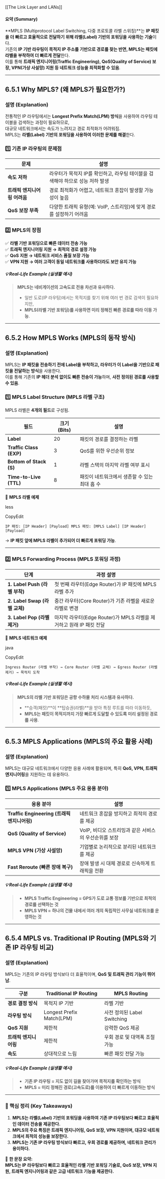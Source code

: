 [[The Link Layer and LANs]]


#### **요약 (Summary)**

**MPLS (Multiprotocol Label Switching, 다중 프로토콜 라벨 스위칭)**는 **IP 패킷을 더 빠르고 효율적으로 전달하기 위해 라벨(Label) 기반의 포워딩을 사용하는 기술**이다.  
기존의 **IP 기반 라우팅이 목적지 IP 주소를 기반으로 경로를 찾는 반면, MPLS는 패킷에 라벨을 부착하여 더 빠르게 전달**한다.  
이를 통해 **트래픽 엔지니어링(Traffic Engineering), QoS(Quality of Service) 보장, VPN(가상 사설망) 지원 등 네트워크 성능을 최적화할 수 있음**.

---

## **6.5.1 Why MPLS? (왜 MPLS가 필요한가?)**

### **설명 (Explanation)**

전통적인 IP 라우팅에서는 **Longest Prefix Match(LPM) 방식**을 사용하여 라우팅 테이블을 검색하는 과정이 필요하므로,  
대규모 네트워크에서는 속도가 느려지고 경로 최적화가 어려워짐.  
MPLS는 **라벨(Label) 기반의 포워딩을 사용하여 이러한 문제를 해결**한다.

### **1️⃣ 기존 IP 라우팅의 문제점**

|문제|설명|
|---|---|
|**속도 저하**|라우터가 목적지 IP를 확인하고, 라우팅 테이블을 검색해야 하므로 성능 저하 발생|
|**트래픽 엔지니어링 어려움**|경로 최적화가 어렵고, 네트워크 혼잡이 발생할 가능성이 높음|
|**QoS 보장 부족**|다양한 트래픽 유형(예: VoIP, 스트리밍)에 맞게 경로를 설정하기 어려움|

### **2️⃣ MPLS의 장점**

✅ **라벨 기반 포워딩으로 빠른 데이터 전송 가능**  
✅ **트래픽 엔지니어링 지원 → 최적의 경로 설정 가능**  
✅ **QoS 지원 → 네트워크 서비스 품질 보장 가능**  
✅ **VPN 지원 → 여러 고객이 동일 네트워크를 사용하더라도 보안 유지 가능**

##### **💡 Real-Life Example (실생활 예시)**

> **MPLS는 네비게이션의 고속도로 전용 차선과 유사하다.**
> 
> - 일반 도로(IP 라우팅)에서는 목적지를 찾기 위해 여러 번 경로 검색이 필요하지만,
> - **MPLS(라벨 기반 포워딩)를 사용하면 미리 정해진 빠른 경로를 따라 이동 가능**.

---

## **6.5.2 How MPLS Works (MPLS의 동작 방식)**

### **설명 (Explanation)**

MPLS는 **IP 패킷을 전송하기 전에 Label을 부착하고, 라우터가 이 Label을 기반으로 패킷을 전달하는 방식**을 사용한다.  
이를 통해 기존의 **IP 헤더 분석 없이도 빠른 전송이 가능**하며, **사전 정의된 경로를 사용할 수 있음**.

### **1️⃣ MPLS Label Structure (MPLS 라벨 구조)**

MPLS 라벨은 **4개의 필드**로 구성됨.

|필드|크기 (Bits)|설명|
|---|---|---|
|**Label**|20|패킷의 경로를 결정하는 라벨|
|**Traffic Class (EXP)**|3|QoS를 위한 우선순위 정보|
|**Bottom of Stack (S)**|1|라벨 스택의 마지막 라벨 여부 표시|
|**Time-to-Live (TTL)**|8|패킷이 네트워크에서 생존할 수 있는 최대 홉 수|

📌 **MPLS 라벨 예제**

less

CopyEdit

`IP 패킷: [IP Header] [Payload] MPLS 패킷: [MPLS Label] [IP Header] [Payload]`

→ **IP 패킷 앞에 MPLS 라벨이 추가되어 더 빠르게 포워딩 가능**.

---

### **2️⃣ MPLS Forwarding Process (MPLS 포워딩 과정)**

|단계|과정 설명|
|---|---|
|**1. Label Push (라벨 부착)**|첫 번째 라우터(Edge Router)가 IP 패킷에 MPLS 라벨 추가|
|**2. Label Swap (라벨 교체)**|중간 라우터(Core Router)가 기존 라벨을 새로운 라벨로 변경|
|**3. Label Pop (라벨 제거)**|마지막 라우터(Edge Router)가 MPLS 라벨을 제거하고 원래 IP 패킷 전달|

📌 **MPLS 네트워크 예제**

java

CopyEdit

`Ingress Router (라벨 부착) → Core Router (라벨 교체) → Egress Router (라벨 제거) → 목적지 도착`

##### **💡 Real-Life Example (실생활 예시)**

> **MPLS의 라벨 기반 포워딩은 공항 수하물 처리 시스템과 유사하다.**
> 
> - **승객(패킷)**이 **탑승권(라벨)**을 받아 특정 루트를 따라 이동하듯,
> - **MPLS는 패킷이 목적지까지 가장 빠르게 도달할 수 있도록 미리 설정된 경로를 사용**.

---

## **6.5.3 MPLS Applications (MPLS의 주요 활용 사례)**

### **설명 (Explanation)**

MPLS는 대규모 네트워크에서 다양한 응용 사례에 활용되며, 특히 **QoS, VPN, 트래픽 엔지니어링**을 지원하는 데 유용하다.

### **1️⃣ MPLS Applications (MPLS 주요 응용 분야)**

|응용 분야|설명|
|---|---|
|**Traffic Engineering (트래픽 엔지니어링)**|네트워크 혼잡을 방지하고 최적의 경로를 제공|
|**QoS (Quality of Service)**|VoIP, 비디오 스트리밍과 같은 서비스의 우선순위를 보장|
|**MPLS VPN (가상 사설망)**|기업별로 논리적으로 분리된 네트워크를 제공|
|**Fast Reroute (빠른 장애 복구)**|장애 발생 시 대체 경로로 신속하게 트래픽을 전환|

##### **💡 Real-Life Example (실생활 예시)**

> - **MPLS Traffic Engineering = GPS가 도로 교통 정보를 기반으로 최적의 경로를 선택하는 것**
> - **MPLS VPN = 하나의 건물 내에서 여러 개의 독립적인 사무실 네트워크를 운영하는 것**

---

## **6.5.4 MPLS vs. Traditional IP Routing (MPLS와 기존 IP 라우팅 비교)**

### **설명 (Explanation)**

MPLS는 기존의 IP 라우팅 방식보다 더 효율적이며, **QoS 및 트래픽 관리 기능이 뛰어남**.

|구분|Traditional IP Routing|MPLS Routing|
|---|---|---|
|**경로 결정 방식**|목적지 IP 기반|라벨 기반|
|**라우팅 방식**|Longest Prefix Match(LPM)|사전 정의된 Label Switching|
|**QoS 지원**|제한적|강력한 QoS 제공|
|**트래픽 엔지니어링**|제한적|우회 경로 및 대역폭 조절 가능|
|**속도**|상대적으로 느림|빠른 패킷 전달 가능|

##### **💡 Real-Life Example (실생활 예시)**

> - **기존 IP 라우팅 = 지도 없이 길을 찾아가며 목적지를 확인하는 방식**
> - **MPLS = 미리 정해진 경로(고속도로)를 이용하여 더 빠르게 이동하는 방식**

---

### **📌 핵심 정리 (Key Takeaways)**

1. **MPLS는 라벨(Label) 기반의 포워딩을 사용하여 기존 IP 라우팅보다 빠르고 효율적인 데이터 전송을 제공한다.**
2. **MPLS의 주요 특징은 트래픽 엔지니어링, QoS 보장, VPN 지원이며, 대규모 네트워크에서 최적의 성능을 보장한다.**
3. **MPLS는 기존 IP 라우팅 방식보다 빠르고, 우회 경로를 제공하며, 네트워크 관리가 용이하다.**

🚀 **한 문장 요약:**  
**MPLS는 IP 라우팅보다 빠르고 효율적인 라벨 기반 포워딩 기술로, QoS 보장, VPN 지원, 트래픽 엔지니어링과 같은 고급 네트워크 기능을 제공한다.**